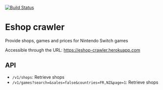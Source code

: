 [![Build Status](https://travis-ci.org/AdrienEtienne/eshop-crawler.svg?branch=master)](https://travis-ci.org/AdrienEtienne/eshop-crawler)

# Eshop crawler

Provide shops, games and prices for Nintendo Switch games

Accessible through the URL: https://eshop-crawler.herokuapp.com

## API

* `/v1/shops`: Retrieve shops
* `/v1/games?search=&sales=false&countries=FR,NZ&page=1`: Retrieve shops